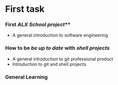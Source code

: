 # First task

### First **_ALX School_** _project_**

* A general introduction to software engineering

### How to be **_be up to date_** with **_shell projects_**

* A general introduction to git professional product
* Introduction to git and shell projects

### General Learning
